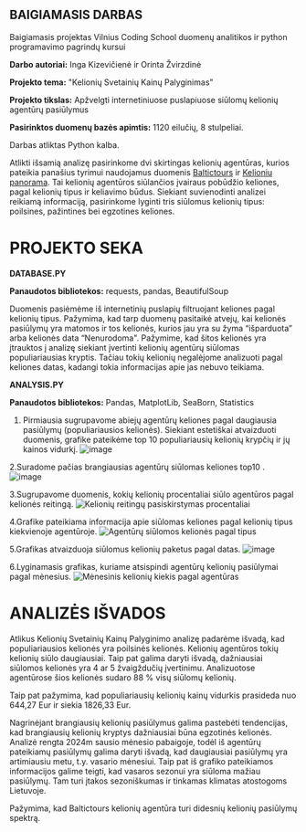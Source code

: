  ##  **BAIGIAMASIS DARBAS**

Baigiamasis projektas Vilnius Coding School duomenų analitikos ir python programavimo pagrindų kursui

**Darbo autoriai:** Inga Kizevičienė ir Orinta Žvirzdinė

**Projekto tema:** "Kelionių Svetainių Kainų Palyginimas"

**Projekto tikslas:** Apžvelgti internetiniuose puslapiuose siūlomų kelionių agentūrų pasiūlymus

**Pasirinktos duomenų bazės apimtis:** 1120 eilučių, 8 stulpeliai.

Darbas atliktas Python kalba.


Atlikti išsamią analizę pasirinkome dvi skirtingas kelionių agentūras, kurios pateikia panašius tyrimui naudojamus duomenis [Baltictours](https://www.baltictours.lt/) ir [Kelioniu panorama](https://www.kelioniupanorama.lt/).
Tai kelionių agentūros siūlančios įvairaus pobūdžio keliones, pagal kelionių tipus ir keliavimo būdus. Siekiant suvienodinti analizei reikiamą informaciją, pasirinkome lyginti tris siūlomus kelionių tipus: poilsines, pažintines bei egzotines keliones.


#  **PROJEKTO SEKA**


**DATABASE.PY**

**Panaudotos bibliotekos:** requests, pandas, BeautifulSoup

Duomenis pasiėmėme iš internetinių puslapių filtruojant keliones pagal kelionių tipus. Pažymima, kad tarp duomenų pasitaikė atvejų, kai kelionės pasiūlymų yra matomos ir tos kelionės, kurios jau yra su žyma “išparduota” arba kelionės data “Nenurodoma". Pažymime, kad šitos kelionės yra įtrauktos į analizę siekiant įvertinti kelionių agentūrų siūlomas populiariausias kryptis. Tačiau tokių kelionių negalėjome analizuoti pagal keliones datas, kadangi tokia informacijas apie jas nebuvo teikiama.


**ANALYSIS.PY**

**Panaudotos bibliotekos:** Pandas, MatplotLib, SeaBorn, Statistics
1.	Pirmiausia sugrupavome abiejų agentūrų keliones pagal daugiausia pasiūlymų (populiariausios kelionės). Siekiant estetiškai atvaizduoti duomenis, grafike pateikėme  top 10 populiariausių kelionių krypčių ir jų kainos vidurkį.
 ![image](https://github.com/OrintaZv/baigiamasis/assets/157809580/644c429b-8998-4010-b83d-585a89314016)



2.Suradome pačias brangiausias agentūrų siūlomas keliones top10 .
 ![image](https://github.com/OrintaZv/baigiamasis/assets/157809580/ed3b1cb4-e3c2-4091-a435-61d61c927eee)


3.Sugrupavome duomenis, kokių kelionių procentaliai siūlo agentūros pagal kelionės reitingą.
![Kelionių reitingų pasiskirstymas procentaliai](https://github.com/OrintaZv/baigiamasis/assets/157809580/f821c0b7-62e5-4913-bd96-cc13645ba383)




4.Grafike pateikiama informacija apie siūlomas keliones pagal kelionių tipus kiekvienoje agentūroje.
 ![Agentūrų siūlomos kelionės pagal tipus](https://github.com/OrintaZv/baigiamasis/assets/157809580/94231c48-60f0-481b-84e7-214416e572e0)


5.Grafikas atvaizduoja siūlomus kelionių paketus pagal datas.
 ![image](https://github.com/OrintaZv/baigiamasis/assets/157809580/3f4cfb26-2ead-4ae3-b95e-79294c994fa9)


 6.Lyginamasis grafikas, kuriame atsispindi agentūrų kelionių pasiūlymai pagal mėnesius.
 ![Mėnesinis kelionių kiekis pagal agentūras](https://github.com/OrintaZv/baigiamasis/assets/157809580/366ed42c-a94f-4ae0-a0ed-22864448312e)



#  **ANALIZĖS IŠVADOS**


Atlikus Kelionių Svetainių Kainų Palyginimo analizę padarėme išvadą, kad populiariausios kelionės yra poilsinės kelionės. Kelionių agentūros tokių kelionių siūlo daugiausiai. Taip pat galima daryti išvadą, dažniausiai siūlomos kelionės yra 4 ar 5 žvaigždučių įvertinimu. Analizuotose agentūrose šios kelionės sudaro 88 % visų siūlomų kelionių.

Taip pat pažymima, kad populiariausių kelionių kainų vidurkis prasideda nuo 644,27 Eur ir siekia 1826,33 Eur.

Nagrinėjant brangiausių kelionių pasiūlymus galima pastebėti tendencijas, kad brangiausių kelionių kryptys dažniausiai būna egzotinės kelionės.
Analizė rengta 2024m sausio mėnesio pabaigoje, todėl iš agentūrų pateikiamų pasiūlymų galima daryti išvadą, kad daugiausiai pasiūlymų yra artimiausiu metu, t.y. vasario mėnesiui. Taip pat iš grafiko pateikiamos informacijos galime teigti, kad vasaros sezonui yra siūloma mažiau pasiūlymų. Tam turi įtakos sezoniškumas ir tinkamas klimatas atostogoms Lietuvoje.

Pažymima, kad Baltictours kelionių agentūra turi didesnių kelionių pasiūlymų spektrą.
